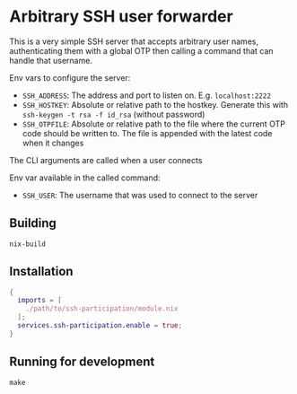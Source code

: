 # Arbitrary SSH user forwarder

This is a very simple SSH server that accepts arbitrary user names, authenticating them with a global OTP then calling a command that can handle that username.

Env vars to configure the server:
- `SSH_ADDRESS`: The address and port to listen on. E.g. `localhost:2222`
- `SSH_HOSTKEY`: Absolute or relative path to the hostkey. Generate this with `ssh-keygen -t rsa -f id_rsa` (without password)
- `SSH_OTPFILE`: Absolute or relative path to the file where the current OTP code should be written to. The file is appended with the latest code when it changes

The CLI arguments are called when a user connects

Env var available in the called command:
- `SSH_USER`: The username that was used to connect to the server

## Building

```
nix-build
```

## Installation

```nix
{
  imports = [
    ./path/to/ssh-participation/module.nix
  ];
  services.ssh-participation.enable = true;
}
```

## Running for development

```
make
```
